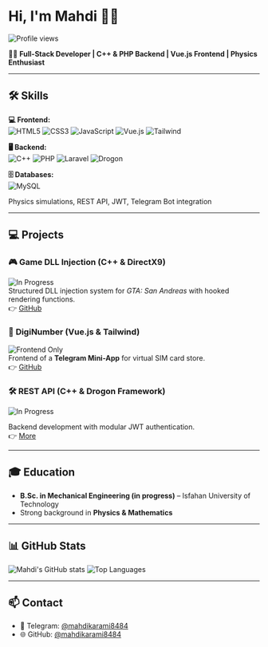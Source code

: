 # Hi, I'm Mahdi 👋🤫

![Profile views](https://komarev.com/ghpvc/?username=mahdikarami8484&color=green)

👨‍💻 **Full-Stack Developer | C++ & PHP Backend | Vue.js Frontend | Physics Enthusiast**

---

## 🛠️ Skills

**💻 Frontend:**  
![HTML5](https://img.shields.io/badge/HTML5-E34F26?style=flat&logo=html5&logoColor=white) 
![CSS3](https://img.shields.io/badge/CSS3-1572B6?style=flat&logo=css3&logoColor=white) 
![JavaScript](https://img.shields.io/badge/JS-F7DF1E?style=flat&logo=javascript&logoColor=black) 
![Vue.js](https://img.shields.io/badge/Vue.js-35495E?style=flat&logo=vue.js&logoColor=4FC08D) 
![Tailwind](https://img.shields.io/badge/Tailwind-06B6D4?style=flat&logo=tailwindcss&logoColor=white)

**🖥️ Backend:**  
![C++](https://img.shields.io/badge/C++-00599C?style=flat&logo=c%2B%2B&logoColor=white) 
![PHP](https://img.shields.io/badge/PHP-777BB4?style=flat&logo=php&logoColor=white) 
![Laravel](https://img.shields.io/badge/Laravel-F05340?style=flat&logo=laravel&logoColor=white) 
![Drogon](https://img.shields.io/badge/Drogon-111111?style=flat&logo=data:image/png;base64,iVBORw0KGgo=)  

**🗄️ Databases:**  
![MySQL](https://img.shields.io/badge/MySQL-4479A1?style=flat&logo=mysql&logoColor=white) 


Physics simulations, REST API, JWT, Telegram Bot integration

---

## 💻 Projects

### 🎮 **Game DLL Injection (C++ & DirectX9)**  
![In Progress](https://img.shields.io/badge/Status-In%20Progress-yellow)  
Structured DLL injection system for *GTA: San Andreas* with hooked rendering functions.  
👉 [GitHub](https://github.com/mahdikarami8484/DoomDLL)

### 📱 **DigiNumber (Vue.js & Tailwind)**  
![Frontend Only](https://img.shields.io/badge/Status-Frontend%20Only-blue)  
Frontend of a **Telegram Mini-App** for virtual SIM card store.  
👉 [GitHub](https://github.com/mahdikarami8484/diginumber)

### 🛠️ **REST API (C++ & Drogon Framework)** 

![In Progress](https://img.shields.io/badge/Status-In%20Progress-yellow)  

Backend development with modular JWT authentication.  
👉 [More](https://github.com/mahdikarami8484/ModuWeb)

---

## 🎓 Education
- **B.Sc. in Mechanical Engineering (in progress)** – Isfahan University of Technology  
- Strong background in **Physics & Mathematics**  

---

## 📊 GitHub Stats
![Mahdi's GitHub stats](https://github-readme-stats.vercel.app/api?username=mahdikarami8484&show_icons=true&theme=dark)
![Top Languages](https://github-readme-stats.vercel.app/api/top-langs/?username=mahdikarami8484&layout=compact&theme=dracula)

---

## 📫 Contact
- 📧 Telegram: [@mahdikarami8484](https://t.me/mahdikarami8484)  
- 🌐 GitHub: [@mahdikarami8484](https://github.com/mahdikarami8484)
